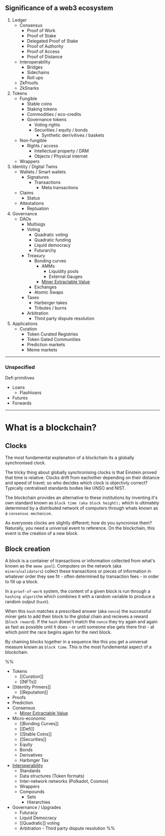 
## Significance of a web3 ecosystem
1) Ledger
	- Consensus
		- Proof of Work
		- Proof of Stake
		- Delegated Proof of Stake 
		- Proof of Authority
		- Proof of Access
		- Proof of Distance
	- Interoperability
		- Bridges 
		- Sidechains
		- Roll ups
	- ZkProofs
	- ZkSnarks
2) Tokens
	- Fungible
		- Stable coins
		- Staking tokens
		- Commodities / eco-credits
		- Governance tokens
			- Voting rights
			- Securities / equity / bonds
				- Synthetic derrivitives / baskets
	- Non-fungible
		- Rights / access
			- Intellectual property / DRM 
			- Objects / Physical internet  
	- Wrappers
3) Identity / Digital Twins 
	- Wallets / Smart wallets
		- Signatures
			- Transactions
				- Meta transactions
	- Claims
		- Status
	- Attestations
		- Reptuation
4) Governance
	- DAOs
		- Multisigs
		- Voting
			- Quadratic voting
			- Quadratic funding
			- Liquid democracy
			- Futurarchy
		- Treasury
			- Bonding curves
				- AMMs
					- Liquidity pools
					- External Gauges
				- [Miner Extractable Value](https://blog.chain.link/what-is-miner-extractable-value-mev/#:~:text=One%20such%20example%20is%20Miner,excluding%20transactions%20within%20a%20block)
			- Exchanges
			- Atomic Swaps
		- Taxes
			- Harberger takes
			- Tributes / burns
		- Arbitration 
			- Third party dispute resolution
5) Applications
	- Curation
		- Token Curated Registries
		- Token Gated Communities
		- Prediction markets 
		- Meme markets

---
### Unspecified
Defi primitives
- Loans
	- Flashloans
- Futures
- Forwards

---

# What is a blockchain? 

## Clocks

The most fundamental explanation of a blockchain its a globally synchronised clock.

The tricky thing about globally synchronising clocks is that Einstein proved that time is relative. Clocks drift from eachother depending on their distance and speed of travel; so who decides which clock is objectivly correct? Typically centralised standards bodies like UNSO and NIST.

The blockchain provides an alternative to these institutions by inventing it's own standard known as `block time (aka block height);` which is ultimately determined by a distributed network of computers through whats known as a `consensus mechanism.`

As everyones clocks are slightly different; how do you syncronise them? Naturally, you need a universal event to reference. On the blockchain, this event is the creation of a new block.

## Block creation

A block is a container of transactions or information collected from what's known as the `meme pool`). Computers on the network (aka `miners`/`validators`) collect these transactions or pieces of information in whatever order they see fit - often determined by transaction fees - in order to fill up a block.

In a `proof-of-work` system, the content of a given block is run through a `hashing algorithm` which combines it with a random variable to produce a random output (`hash`).

When this `hash` matches a prescribed answer (aka `nonce`) the successful miner gets to add their block to the global chain and recieves a reward (`block reward`). If the `hash` doesn't match the `nonce` they try again and again as fast as possible until it does - or until someone else gets there first - at which point the race begins again for the next block.

By chaining blocks together in a sequence like this you get a universal measure known as `block time`. This is the most fundemental aspect of a blockchain.





%%
- Tokens
	- [[Curation]]
	- [[NFTs]]
- [[Identity Primers]]
    - [[Reputation]]
- Proofs
- Prediction
- Consensus
    - [Miner Extractable Value](https://blog.chain.link/what-is-miner-extractable-value-mev/#:~:text=One%20such%20example%20is%20Miner,excluding%20transactions%20within%20a%20block)
- Micro-economic
    - [[Bonding Curves]]
    - [[Defi]]
    - [[Stable Coins]]
    - [[Securities]]
    - Equity
    - Bonds
    - Derivatives
    - Harbinger Tax
- [Interoperability](https://github.com/Joshfairhead/Resources/wiki/G.-Interoperability)
    - Standards
    - Data structures (Token formats)
    - Inter-network networks (Polkadot, Cosmos)
    - Wrappers
    - Compounds
        - Sets
        - Hierarchies
- Governance / Upgrades
    - Futuracy
    - Liquid Democracy
    - [[Quadratic]] voting
    - Arbitration - Third party dispute resolution
%%